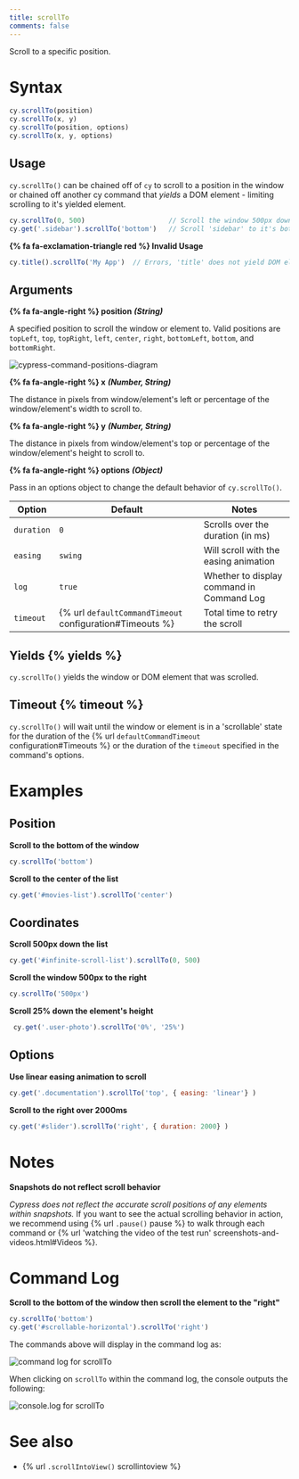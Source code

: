 ```yaml
---
title: scrollTo
comments: false
---
```


Scroll to a specific position.

# Syntax

```javascript
cy.scrollTo(position)
cy.scrollTo(x, y)
cy.scrollTo(position, options)
cy.scrollTo(x, y, options)
```

## Usage

`cy.scrollTo()` can be chained off of `cy` to scroll to a position in the window or chained off another cy command that *yields* a DOM element - limiting scrolling to it's yielded element.

```javascript
cy.scrollTo(0, 500)                     // Scroll the window 500px down
cy.get('.sidebar').scrollTo('bottom')   // Scroll 'sidebar' to it's bottom
```

**{% fa fa-exclamation-triangle red %} Invalid Usage**

```javascript
cy.title().scrollTo('My App')  // Errors, 'title' does not yield DOM element
```

## Arguments

**{% fa fa-angle-right %} position** ***(String)***

A specified position to scroll the window or element to. Valid positions are `topLeft`, `top`, `topRight`, `left`, `center`, `right`, `bottomLeft`, `bottom`, and `bottomRight`.

![cypress-command-positions-diagram](https://cloud.githubusercontent.com/assets/1271364/25048528/fe0c6378-210a-11e7-96bc-3773f774085b.jpg)

**{% fa fa-angle-right %} x** ***(Number, String)***

The distance in pixels from window/element's left or percentage of the window/element's width to scroll to.

**{% fa fa-angle-right %} y** ***(Number, String)***

The distance in pixels from window/element's top or percentage of the window/element's height to scroll to.

**{% fa fa-angle-right %} options** ***(Object)***

Pass in an options object to change the default behavior of `cy.scrollTo()`.

Option | Default | Notes
--- | --- | ---
`duration` | `0` | Scrolls over the duration (in ms)
`easing` | `swing` | Will scroll with the easing animation
`log` | `true` | Whether to display command in Command Log
`timeout` | {% url `defaultCommandTimeout` configuration#Timeouts %} | Total time to retry the scroll

## Yields {% yields %}

`cy.scrollTo()` yields the window or DOM element that was scrolled.

## Timeout {% timeout %}

`cy.scrollTo()` will wait until the window or element is in a 'scrollable' state for the duration of the {% url `defaultCommandTimeout` configuration#Timeouts %} or the duration of the `timeout` specified in the command's options.

# Examples

## Position

**Scroll to the bottom of the window**

```javascript
cy.scrollTo('bottom')
```

**Scroll to the center of the list**

```javascript
cy.get('#movies-list').scrollTo('center')
```

## Coordinates

**Scroll 500px down the list**

```javascript
cy.get('#infinite-scroll-list').scrollTo(0, 500)
```

**Scroll the window 500px to the right**

```javascript
cy.scrollTo('500px')
```

**Scroll 25% down the element's height**

```javascript
 cy.get('.user-photo').scrollTo('0%', '25%')
```

## Options

**Use linear easing animation to scroll**

```javascript
cy.get('.documentation').scrollTo('top', { easing: 'linear'} )
```

**Scroll to the right over 2000ms**

```javascript
cy.get('#slider').scrollTo('right', { duration: 2000} )
```

# Notes

**Snapshots do not reflect scroll behavior**

*Cypress does not reflect the accurate scroll positions of any elements within snapshots.* If you want to see the actual scrolling behavior in action, we recommend using {% url `.pause()` pause %} to walk through each command or {% url 'watching the video of the test run' screenshots-and-videos.html#Videos %}.

# Command Log

**Scroll to the bottom of the window then scroll the element to the "right"**

```javascript
cy.scrollTo('bottom')
cy.get('#scrollable-horizontal').scrollTo('right')
```

The commands above will display in the command log as:

![command log for scrollTo](https://cloud.githubusercontent.com/assets/1271364/25049157/50d68f18-210e-11e7-81f1-ed837075160d.png)

When clicking on `scrollTo` within the command log, the console outputs the following:

![console.log for scrollTo](https://cloud.githubusercontent.com/assets/1271364/25049182/6e07211a-210e-11e7-9419-b57f3e08a608.png)

# See also

- {% url `.scrollIntoView()` scrollintoview %}
